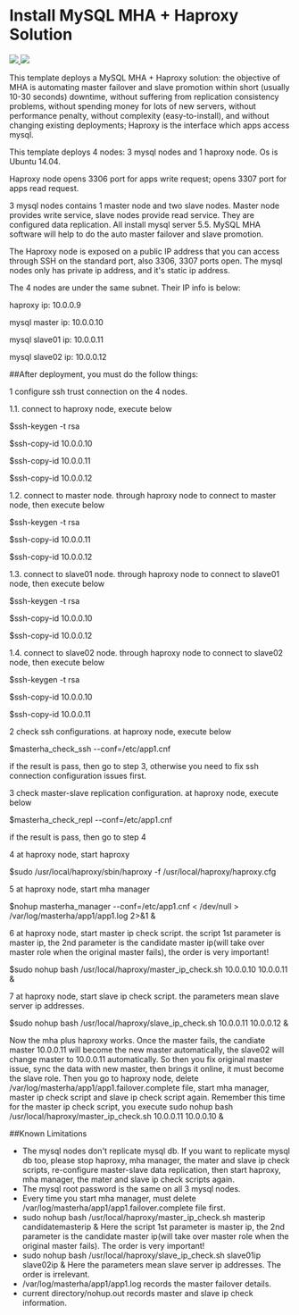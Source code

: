 # Install MySQL MHA + Haproxy Solution

<a href="https://portal.azure.com/#create/Microsoft.Template/uri/https%3A%2F%2Fraw.githubusercontent.com%2FAzure%2Fazure-quickstart-templates%2Fmaster%2Fmysql-mha-haproxy-ubuntu%2Fazuredeploy.json" target="_blank">
    <img src="http://azuredeploy.net/deploybutton.png"/>
</a>
<a href="
http://armviz.io/#/?load=https%3A%2F%2Fraw.githubusercontent.com%2FAzure%2Fazure-quickstart-templates%2Fmaster%2Fmysql-mha-haproxy-ubuntu%2Fazuredeploy.json" target="_blank">
    <img src="http://armviz.io/visualizebutton.png"/>
</a>

This template deploys a MySQL MHA + Haproxy solution:  the objective of MHA is automating master failover and slave promotion within short (usually 10-30 seconds) downtime, without suffering from replication consistency problems, without spending money for lots of new servers, without performance penalty, without complexity (easy-to-install), and without changing existing deployments; Haproxy is the interface which apps access mysql.

This template deploys 4 nodes: 3 mysql nodes and 1 haproxy node. Os is Ubuntu 14.04.

Haproxy node opens 3306 port for apps write request; opens 3307 port for apps read request.

3 mysql nodes contains 1 master node and two slave nodes. Master node provides write service, slave nodes provide read service. They are configured data replication. All install mysql server 5.5. MySQL MHA software will help to do the auto master failover and slave promotion.

The Haproxy node is exposed on a public IP address that you can access through SSH on the standard port, also 3306, 3307 ports open.
The mysql nodes only has private ip address, and it's static ip address. 

The 4 nodes are under the same subnet. Their IP info is below:

haproxy ip: 10.0.0.9

mysql master ip: 10.0.0.10

mysql slave01 ip: 10.0.0.11

mysql slave02 ip: 10.0.0.12


##After deployment, you must do the follow things:

1 configure ssh trust connection on the 4 nodes. 

1.1. connect to haproxy node, execute below

$ssh-keygen -t rsa

$ssh-copy-id 10.0.0.10

$ssh-copy-id 10.0.0.11

$ssh-copy-id 10.0.0.12

1.2. connect to master node. through haproxy node to connect to master node, then execute below

$ssh-keygen -t rsa

$ssh-copy-id 10.0.0.11

$ssh-copy-id 10.0.0.12

1.3. connect to slave01 node. through haproxy node to connect to slave01 node, then execute below

$ssh-keygen -t rsa

$ssh-copy-id 10.0.0.10

$ssh-copy-id 10.0.0.12

1.4. connect to slave02 node. through haproxy node to connect to slave02 node, then execute below

$ssh-keygen -t rsa

$ssh-copy-id 10.0.0.10

$ssh-copy-id 10.0.0.11



2 check ssh configurations. at haproxy node, execute below

$masterha_check_ssh --conf=/etc/app1.cnf

if the result is pass, then go to step 3, otherwise you need to fix ssh connection configuration issues first.



3 check master-slave replication configuration. at haproxy node, execute below

$masterha_check_repl --conf=/etc/app1.cnf

if the result is pass, then go to step 4



4 at haproxy node, start haproxy 

$sudo /usr/local/haproxy/sbin/haproxy -f /usr/local/haproxy/haproxy.cfg



5 at haproxy node, start mha manager

$nohup masterha_manager --conf=/etc/app1.cnf < /dev/null > /var/log/masterha/app1/app1.log 2>&1 &



6 at haproxy node, start master ip check script. the script 1st parameter is master ip, the 2nd parameter is the candidate master ip(will take over master role when the original master fails), the order is very important!

$sudo nohup bash /usr/local/haproxy/master_ip_check.sh 10.0.0.10 10.0.0.11 &



7 at haproxy node, start slave ip check script. the parameters mean slave server ip addresses.

$sudo nohup bash /usr/local/haproxy/slave_ip_check.sh 10.0.0.11 10.0.0.12 &



Now the mha plus haproxy works. Once the master fails, the candiate master 10.0.0.11 will become the new master automatically, the slave02 will change master to 10.0.0.11 automatically. So then you fix original master issue, sync the data with new master, then brings it online, it must become the slave role. Then you go to haproxy node, delete /var/log/masterha/app1/app1.failover.complete file, start mha manager, master ip check script and slave ip check script again. Remember this time for the master ip check script, you execute sudo nohup bash /usr/local/haproxy/master_ip_check.sh 10.0.0.11 10.0.0.10 & 



##Known Limitations
- The mysql nodes don't replicate mysql db. If you want to replicate mysql db too, please stop haproxy, mha manager, the mater and slave ip check scripts, re-configure master-slave data replication, then start haproxy, mha manager, the mater and slave ip check scripts again.
- The mysql root password is the same on all 3 mysql nodes.
- Every time you start mha manager, must delete /var/log/masterha/app1/app1.failover.complete file first.
- sudo nohup bash /usr/local/haproxy/master_ip_check.sh masterip candidatemasterip &     Here the script 1st parameter is master ip, the 2nd parameter is the candidate master ip(will take over master role when the original master fails). The order is very important!
- sudo nohup bash /usr/local/haproxy/slave_ip_check.sh slave01ip slave02ip &    Here the parameters mean slave server ip addresses. The order is irrelevant.
- /var/log/masterha/app1/app1.log records the master failover details. 
- current directory/nohup.out records master and slave ip check information.
